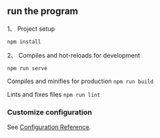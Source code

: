 ## run the program
1、 Project setup
```
npm install
```

2、 Compiles and hot-reloads for development
```
npm run serve
```

Compiles and minifies for production `npm run build`


 Lints and fixes files `npm run lint`


### Customize configuration
See [Configuration Reference](https://cli.vuejs.org/config/).
